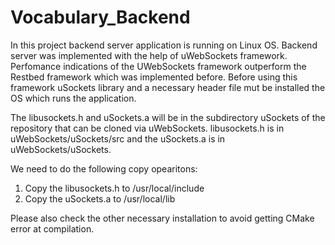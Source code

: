 # Vocabulary_Backend

In this project backend server application is running on Linux OS. Backend server was implemented with the help of uWebSockets framework. Perfomance indications of the UWebSockets framework outperform the Restbed framework which was implemented before. Before using this framework uSockets library and a necessary header file mut be installed the OS which runs the application. 

 The libusockets.h and uSockets.a will be in the subdirectory uSockets of the repository that can be cloned via uWebSockets. libusockets.h is in uWebSockets/uSockets/src and the uSockets.a is in uWebSockets/uSockets.

We need to do the following copy opearitons:

1. Copy the libusockets.h to /usr/local/include
2. Copy the uSockets.a to /usr/local/lib

Please also check the other necessary installation to avoid getting CMake error at compilation.
